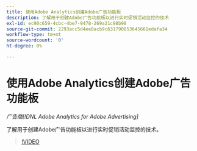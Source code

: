 ```yaml
---
title: 使用Adobe Analytics创建Adobe广告功能板
description: 了解用于创建Adobe广告功能板以进行实时促销活动监控的技术
exl-id: ec90c659-4cbc-4be7-9478-269a21c98b98
source-git-commit: 2293acc5d4ee8acb9c631790853645661edafa34
workflow-type: tm+mt
source-wordcount: '0'
ht-degree: 0%

---
```


# 使用Adobe Analytics创建Adobe广告功能板

*广告商[!DNL Adobe Analytics for Adobe Advertising]*

了解用于创建Adobe广告功能板以进行实时促销活动监控的技术。

>[!VIDEO](https://video.tv.adobe.com/v/33922)
